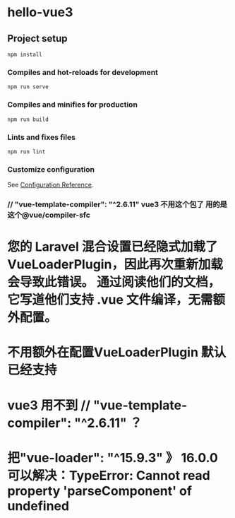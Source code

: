 # hello-vue3

## Project setup

```
npm install
```

### Compiles and hot-reloads for development

```
npm run serve
```

### Compiles and minifies for production

```
npm run build
```

### Lints and fixes files

```
npm run lint
```

### Customize configuration

See [Configuration Reference](https://cli.vuejs.org/config/).

### // "vue-template-compiler": "^2.6.11" vue3 不用这个包了 用的是这个@vue/compiler-sfc

# 您的 Laravel 混合设置已经隐式加载了 VueLoaderPlugin，因此再次重新加载会导致此错误。 通过阅读他们的文档，它写道他们支持 .vue 文件编译，无需额外配置。

# 不用额外在配置VueLoaderPlugin 默认已经支持

    
# vue3 用不到 // "vue-template-compiler": "^2.6.11" ？ 

# 把"vue-loader": "^15.9.3" 》  16.0.0 可以解决：TypeError: Cannot read property 'parseComponent' of undefined

